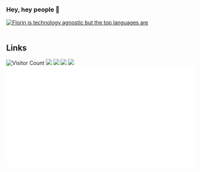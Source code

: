 ### Hey, hey people 👋

<a href="https://github.com/anuraghazra/convoychat"><img src="https://github-readme-stats.vercel.app/api/top-langs/?username=Florin-Catalin&layout=compact&theme=buefy" alt="Florin is technology agnostic but the  top languages are"/></a><br><br />
## Links
![Visitor Count](https://profile-counter.glitch.me/Florin-Catalin/count.svg)
[<img align="right" width="600" alt="🦑" src="https://github.com/Florin-Catalin/Florin-Catalin/blob/main/metrics.plugin.achievements.svg">](https://ungureanu-florin-catalin.herokuapp.com/projects)
<a href="http://blog.uflorin.xyz" target="_blank" title="Website"><img src="https://img.shields.io/badge/-personal%20website-yellow" /></a>
<a href="https://lichess.org/@/uflorin" target="_blank" title="Lichess"><img src="https://img.shields.io/badge/uflorin-FFFFFF?style=for-the-badge&logo=lichess&logoColor=black" /></a>
<a href="https://www.linkedin.com/in/florin-c%C4%83t%C4%83lin-ungureanu/" target="_blank" title="Linkedin"><img src="https://img.shields.io/badge/LinkedIn-0077B5?style=for-the-badge&logo=linkedin&logoColor=white" /></a>
<a href="florin.g.ungureanu@gmail.com" target="_blank" title="Gmail"><img src="https://img.shields.io/badge/florin.g.ungureanu-000000?style=for-the-badge&logo=google&logoColor=red" /></a>

